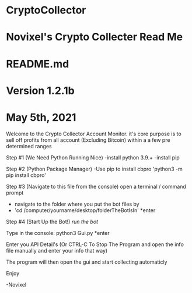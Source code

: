 # CryptoCollector
# Novixel's Crypto Collecter Read Me
# README.md
# Version 1.2.1b
# May 5th, 2021

Welcome to the Crypto Collector Account Monitor. it's core purpose is to sell off profits from all account (Excluding Bitcoin) 
within a a few pre determined ranges

Step #1 (We Need Python Running Nice)
  -install python 3.9.+
  -install pip    

Step #2 (Python Package Manager)
  -Use pip to install cbpro
  'python3 -m pip install cbpro'

Step #3 (Navigate to this file from the console)
  open a terminal / command prompt
  - navigate to the folder where you put the bot files by
  - 'cd /computer/yourname/desktop/folderTheBotIsIn' *enter

Step #4 (Start Up the Bot!)
  *run the bot*

  Type in the console:
    python3 Gui.py   *enter

  Enter you API Detail's 
  (Or CTRL-C To Stop The Program and open the info file manually and enter your info that way)

  The program will then open the gui and start collecting automaticly

Enjoy 

-Novixel
  
